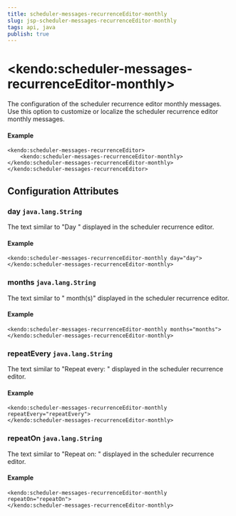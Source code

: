 ```yaml
---
title: scheduler-messages-recurrenceEditor-monthly
slug: jsp-scheduler-messages-recurrenceEditor-monthly
tags: api, java
publish: true
---
```


# \<kendo:scheduler-messages-recurrenceEditor-monthly\>

The configuration of the scheduler recurrence editor monthly messages. Use this option to customize or localize the scheduler recurrence editor monthly messages.

#### Example
    <kendo:scheduler-messages-recurrenceEditor>
        <kendo:scheduler-messages-recurrenceEditor-monthly></kendo:scheduler-messages-recurrenceEditor-monthly>
    </kendo:scheduler-messages-recurrenceEditor>

## Configuration Attributes

### day `java.lang.String`

The text similar to "Day " displayed in the scheduler recurrence editor.

#### Example
    <kendo:scheduler-messages-recurrenceEditor-monthly day="day">
    </kendo:scheduler-messages-recurrenceEditor-monthly>

### months `java.lang.String`

The text similar to " month(s)" displayed in the scheduler recurrence editor.

#### Example
    <kendo:scheduler-messages-recurrenceEditor-monthly months="months">
    </kendo:scheduler-messages-recurrenceEditor-monthly>

### repeatEvery `java.lang.String`

The text similar to "Repeat every: " displayed in the scheduler recurrence editor.

#### Example
    <kendo:scheduler-messages-recurrenceEditor-monthly repeatEvery="repeatEvery">
    </kendo:scheduler-messages-recurrenceEditor-monthly>

### repeatOn `java.lang.String`

The text similar to "Repeat on: " displayed in the scheduler recurrence editor.

#### Example
    <kendo:scheduler-messages-recurrenceEditor-monthly repeatOn="repeatOn">
    </kendo:scheduler-messages-recurrenceEditor-monthly>

